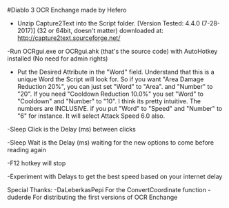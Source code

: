 
 #Diablo 3 OCR Enchange made by Hefero

- Unzip Capture2Text into the Script folder. 
[Version Tested: 4.4.0 (7-28-2017)]
(32 or 64bit, doesn't matter) 
downloaded at: http://capture2text.sourceforge.net/

-Run OCRgui.exe or OCRgui.ahk (that's the source code)
with AutoHotkey installed (No need for admin rights)

- Put the Desired Attribute in the "Word" field.
Understand that this is a unique Word the Script will
look for.
So if you want "Area Damage Reduction 20%", you can just
set "Word" to "Area". and "Number" to "20". If you need
"Cooldown Reduction 10.0%" you set "Word" to "Cooldown"
and "Number" to "10". I think its pretty intuitive.
The numbers are INCLUSIVE. if you put "Word" to "Speed"
and "Number" to "6" for instance. It will select Attack
Speed 6.0 also.

-Sleep Click is the Delay (ms) between clicks

-Sleep Wait is the Delay (ms) waiting for the
new options to come before reading again

-F12 hotkey will stop

-Experiment with Delays to get the best speed
based on your internet delay

Special Thanks:
-DaLeberkasPepi For the ConvertCoordinate function
-duderde For distributing the first versions of OCR Enchange       
